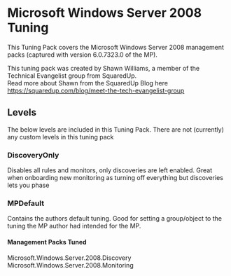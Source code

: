 # Microsoft Windows Server 2008 Tuning
This Tuning Pack covers the Microsoft Windows Server 2008 management packs (captured with version 6.0.7323.0 of the MP).

This tuning pack was created by Shawn Williams, a member of the Technical Evangelist group from SquaredUp.  
Read more about Shawn from the SquaredUp Blog here <https://squaredup.com/blog/meet-the-tech-evangelist-group>

## Levels
The below levels are included in this Tuning Pack. There are not (currently) any custom levels in this tuning pack

### DiscoveryOnly
Disables all rules and monitors, only discoveries are left enabled. Great when onboarding new monitoring as turning off everything but discoveries lets you phase 

### MPDefault
Contains the authors default tuning. Good for setting a group/object to the tuning the MP author had intended for the MP.

#### Management Packs Tuned

Microsoft.Windows.Server.2008.Discovery  
Microsoft.Windows.Server.2008.Monitoring  
